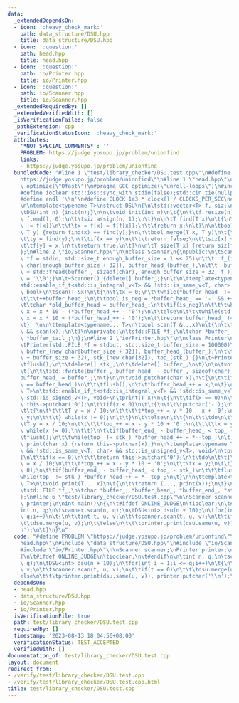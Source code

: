 ```yaml
---
data:
  _extendedDependsOn:
  - icon: ':heavy_check_mark:'
    path: data_structure/DSU.hpp
    title: data_structure/DSU.hpp
  - icon: ':question:'
    path: head.hpp
    title: head.hpp
  - icon: ':question:'
    path: io/Printer.hpp
    title: io/Printer.hpp
  - icon: ':question:'
    path: io/Scanner.hpp
    title: io/Scanner.hpp
  _extendedRequiredBy: []
  _extendedVerifiedWith: []
  _isVerificationFailed: false
  _pathExtension: cpp
  _verificationStatusIcon: ':heavy_check_mark:'
  attributes:
    '*NOT_SPECIAL_COMMENTS*': ''
    PROBLEM: https://judge.yosupo.jp/problem/unionfind
    links:
    - https://judge.yosupo.jp/problem/unionfind
  bundledCode: "#line 1 \"test/library_checker/DSU.test.cpp\"\n#define PROBLEM \"\
    https://judge.yosupo.jp/problem/unionfind\"\n#line 1 \"head.hpp\"\n#pragma GCC\
    \ optimize(\"Ofast\")\n#pragma GCC optimize(\"unroll-loops\")\n#include<bits/stdc++.h>\n\
    #define ioclear std::ios::sync_with_stdio(false);std::cin.tie(nullptr);std::cout.tie(nullptr);\n\
    #define endl '\\n'\n#define CLOCK 1e3 * clock() / CLOCKS_PER_SEC\n#line 2 \"data_structure/DSU.hpp\"\
    \n\ntemplate<typename T>\nstruct DSU\n{\n\tstd::vector<T> f, siz;\n\n\tDSU() {}\n\
    \tDSU(int n) {init(n);}\n\n\tvoid init(int n)\n\t{\n\t\tf.resize(n);\n\t\tstd::iota(f.begin(),\
    \ f.end(), 0);\n\t\tsiz.assign(n, 1);\n\t}\n\n\tT find(T x)\n\t{\n\t\twhile(x\
    \ != f[x])\n\t\t\tx = f[x] = f[f[x]];\n\t\treturn x;\n\t}\n\n\tbool same(T x,\
    \ T y) {return find(x) == find(y);}\n\n\tbool merge(T x, T y)\n\t{\n\t\tx = find(x);\n\
    \t\ty = find(y);\n\t\tif(x == y)\n\t\t\treturn false;\n\t\tsiz[x] += siz[y];\n\
    \t\tf[y] = x;\n\t\treturn true;\n\t}\n\n\tT size(T x) {return siz[find(x)];}\n\
    };\n#line 2 \"io/Scanner.hpp\"\n\nclass Scanner\n{\npublic:\n\tScanner(std::FILE\
    \ *f = stdin, std::size_t enough_buffer_size = 1 << 25)\n\t\t: f_(f), buffer_(new\
    \ char[enough_buffer_size + 32]), buffer_head_(buffer_),\n\t\t  buffer_tail_(buffer_\
    \ + std::fread(buffer_, sizeof(char), enough_buffer_size + 32, f_)) {*buffer_tail_\
    \ = '\\0';}\n\t~Scanner() {delete[] buffer_;}\n\t\n\ttemplate<typename T>\n\t\
    std::enable_if_t<std::is_integral_v<T> && !std::is_same_v<T, char> && std::is_signed_v<T>,\
    \ bool>\n\tscan(T &x)\n\t{\n\t\tx = 0;\n\t\twhile(*buffer_head_ != '-' && std::isspace(*buffer_head_))\n\
    \t\t\t++buffer_head_;\n\t\tbool is_neg = *buffer_head_ == '-' && ++buffer_head_;\n\
    \t\tchar *old_buffer_head = buffer_head_;\n\t\tif(is_neg)\n\t\t\twhile(std::isdigit(*buffer_head_))\
    \ x = x * 10 - (*buffer_head_++ - '0');\n\t\telse\n\t\t\twhile(std::isdigit(*buffer_head_))\
    \ x = x * 10 + (*buffer_head_++ - '0');\n\t\treturn buffer_head_ != old_buffer_head;\n\
    \t}  \n\n\ttemplate<typename... T>\n\tbool scan(T &...x)\n\t{\n\t\treturn (...\
    \ && scan(x));\n\t}\n\nprivate:\n\tstd::FILE *f_;\n\tchar *buffer_, *buffer_head_,\
    \ *buffer_tail_;\n};\n#line 2 \"io/Printer.hpp\"\n\nclass Printer\n{\npublic:\n\
    \tPrinter(std::FILE *f = stdout, std::size_t buffer_size = 100000)\n\t\t: f_(f),\
    \ buffer_(new char[buffer_size + 32]), buffer_head_(buffer_),\n\t\t  buffer_end_(buffer_\
    \ + buffer_size + 32), stk_(new char[32]), top_(stk_) {}\n\t~Printer()\n\t{\n\t\
    \tflush();\n\t\tdelete[] stk_;\n\t\tdelete[] buffer_;\n\t}\n\n\tvoid flush()\n\
    \t{\n\t\tstd::fwrite(buffer_, buffer_head_ - buffer_, sizeof(char), f_);\n\t\t\
    buffer_head_ = buffer_;\n\t}\n\n\tvoid putchar(char x)\n\t{\n\t\tif(buffer_end_\
    \ == buffer_head_)\n\t\t\tflush();\n\t\t*buffer_head_++ = x;\n\t}\n\n\ttemplate<typename\
    \ T>\n\tstd::enable_if_t<std::is_integral_v<T> && !std::is_same_v<T, char> &&\
    \ std::is_signed_v<T>, void>\n\tprint(T x)\n\t{\n\t\tif(x == 0)\n\t\t\treturn\
    \ this->putchar('0');\n\t\tif(x < 0)\n\t\t{\n\t\t\tputchar('-');\n\t\t\tdo\n\t\
    \t\t{\n\t\t\t\tT y = x / 10;\n\t\t\t\t*top_++ = y * 10 - x + '0';\n\t\t\t\tx =\
    \ y;\n\t\t\t} while(x != 0);\n\t\t}\n\t\telse\n\t\t{\n\t\t\tdo\n\t\t\t{\n\t\t\t\
    \tT y = x / 10;\n\t\t\t\t*top_++ = x - y * 10 + '0';\n\t\t\t\tx = y;\n\t\t\t}\
    \ while(x != 0);\n\t\t}\n\t\tif(buffer_end_ - buffer_head_ < top_ - stk_)\n\t\t\
    \tflush();\n\t\twhile(top_ != stk_) *buffer_head_++ = *--top_;\n\t}\n\n\tvoid\
    \ print(char x) {return this->putchar(x);}\n\n\ttemplate<typename T>\n\tstd::enable_if_t<std::is_integral_v<T>\
    \ && !std::is_same_v<T, char> && std::is_unsigned_v<T>, void>\n\tprint(T x)\n\t\
    {\n\t\tif(x == 0)\n\t\t\treturn this->putchar('0');\n\t\tdo\n\t\t{\n\t\t\tT y\
    \ = x / 10;\n\t\t\t*top_++ = x - y * 10 + '0';\n\t\t\tx = y;\n\t\t} while(x !=\
    \ 0);\n\t\tif(buffer_end_ - buffer_head_ < top_ - stk_)\n\t\t\tflush();\n\t\t\
    while(top_ != stk_) *buffer_head_++ = *--top_;\n\t}\n\n\ttemplate<typename...\
    \ T>\n\tvoid print(T... x)\n\t{\n\t\treturn (..., print(x));\n\t}\n\nprivate:\n\
    \tstd::FILE *f_;\n\tchar *buffer_, *buffer_head_, *buffer_end_, *stk_, *top_;\n\
    };\n#line 6 \"test/library_checker/DSU.test.cpp\"\n\nScanner scanner;\nPrinter\
    \ printer;\n\nint main()\n{\n\t#ifdef ONLINE_JUDGE\n\tioclear;\n\t#endif\n\n\t\
    int n, q;\n\tscanner.scan(n, q);\n\tDSU<int> dsu(n + 10);\n\tfor(int i = 1;i <=\
    \ q;i++)\n\t{\n\t\tint t, u, v;\n\t\tscanner.scan(t, u, v);\n\t\tif(t == 0)\n\t\
    \t\tdsu.merge(u, v);\n\t\telse\n\t\t\tprinter.print(dsu.same(u, v)), printer.putchar('\\\
    n');\n\t}\n}\n"
  code: "#define PROBLEM \"https://judge.yosupo.jp/problem/unionfind\"\n#include \"\
    head.hpp\"\n#include \"data_structure/DSU.hpp\"\n#include \"io/Scanner.hpp\"\n\
    #include \"io/Printer.hpp\"\n\nScanner scanner;\nPrinter printer;\n\nint main()\n\
    {\n\t#ifdef ONLINE_JUDGE\n\tioclear;\n\t#endif\n\n\tint n, q;\n\tscanner.scan(n,\
    \ q);\n\tDSU<int> dsu(n + 10);\n\tfor(int i = 1;i <= q;i++)\n\t{\n\t\tint t, u,\
    \ v;\n\t\tscanner.scan(t, u, v);\n\t\tif(t == 0)\n\t\t\tdsu.merge(u, v);\n\t\t\
    else\n\t\t\tprinter.print(dsu.same(u, v)), printer.putchar('\\n');\n\t}\n}"
  dependsOn:
  - head.hpp
  - data_structure/DSU.hpp
  - io/Scanner.hpp
  - io/Printer.hpp
  isVerificationFile: true
  path: test/library_checker/DSU.test.cpp
  requiredBy: []
  timestamp: '2023-08-13 18:04:56+08:00'
  verificationStatus: TEST_ACCEPTED
  verifiedWith: []
documentation_of: test/library_checker/DSU.test.cpp
layout: document
redirect_from:
- /verify/test/library_checker/DSU.test.cpp
- /verify/test/library_checker/DSU.test.cpp.html
title: test/library_checker/DSU.test.cpp
---
```


